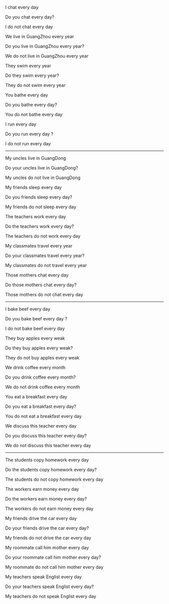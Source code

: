 I chat every day

Do you chat every day?

I do not chat every day



We live in GuangZhou every year

Do you live in GuangZhou every year?

We do not live in GuangZhou every year



They swim every year

Do they swim every year?

They do not swim every year



You bathe every day

Do you bathe every day?

You do not bathe every day



I run every day 

Do you run every day ?

I do not run every day

------

My uncles live in GuangDong

Do your uncles live in GuangDong?

My uncles do not live in GuangDong



My friends sleep every day

Do you friends sleep every day?

My friends do not sleep every day



The teachers work every day

Do the teachers work every day?

The teachers do not work every day



My classmates travel every year

Do your classmates travel every year?

My classmates do not travel every year



Those mothers chat every day

Do those mothers chat every day?

Those mothers do not chat every day

------

I bake beef every day

Do you bake beef every day ?

I do not bake beef every day



They buy apples every weak

Do they buy apples every weak?

They do not buy apples every weak



We drink coffee every month

Do you drink coffee every month?

We do not drink coffee every month



You eat a breakfast every day

Do you eat a breakfast every day?

You do not eat a breakfast every day



We discuss this teacher every day

Do you discuss this teacher every day?

We do not discuss this teacher every day

------

The students copy homework every day

Do the students copy homework every day?

The students do not copy homework every day



The workers earn money every day

Do the workers earn money every day?

The workers do not earn money every day



My friends drive the car every day

Do your friends drive the car every day?

My friends do not drive the car every day



My roommate call him mother every day

Do your roommate call him mother every day?

My roommate do not call him mother every day



My teachers speak Englist every day

Do your teachers speak Englist every day?

My teachers do not speak Englist every day







